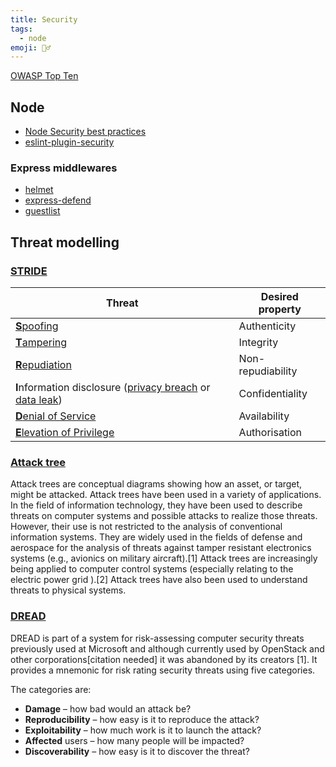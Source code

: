 ```yaml
---
title: Security
tags:
  - node
emoji: 👮‍♂️
---
```


[OWASP Top Ten](https://owasp.org/www-project-top-ten/)

## Node

- [Node Security best practices](https://github.com/goldbergyoni/nodebestpractices#6-security-best-practices)
- [eslint-plugin-security](https://github.com/nodesecurity/eslint-plugin-security)

### Express middlewares

- [helmet](https://github.com/helmetjs/helmet)
- [express-defend](https://github.com/akos-sereg/express-defend)
- [guestlist](https://github.com/i-like-robots/guestlist)

## Threat modelling

### [STRIDE](https://en.wikipedia.org/wiki/STRIDE_%28security%29)

| Threat                                                                                                                                            | Desired property  |
| ------------------------------------------------------------------------------------------------------------------------------------------------- | ----------------- |
| [**S**poofing](https://en.wikipedia.org/wiki/Spoofing_attack)                                                                                     | Authenticity      |
| [**T**ampering](<https://en.wikipedia.org/wiki/Tampering_(crime)>)                                                                                | Integrity         |
| [**R**epudiation](https://en.wikipedia.org/wiki/Non-repudiation)                                                                                  | Non-repudiability |
| **I**nformation disclosure ([privacy breach](https://en.wikipedia.org/wiki/Data_privacy) or [data leak](https://en.wikipedia.org/wiki/Data_leak)) | Confidentiality   |
| [**D**enial of Service](https://en.wikipedia.org/wiki/Denial-of-service_attack)                                                                   | Availability      |
| [**E**levation of Privilege](https://en.wikipedia.org/wiki/Privilege_escalation)                                                                  | Authorisation     |

### [Attack tree](https://en.wikipedia.org/wiki/Attack_tree)

Attack trees are conceptual diagrams showing how an asset, or target, might be attacked. Attack trees have been used in a variety of applications. In the field of information technology, they have been used to describe threats on computer systems and possible attacks to realize those threats. However, their use is not restricted to the analysis of conventional information systems. They are widely used in the fields of defense and aerospace for the analysis of threats against tamper resistant electronics systems (e.g., avionics on military aircraft).[1] Attack trees are increasingly being applied to computer control systems (especially relating to the electric power grid ).[2] Attack trees have also been used to understand threats to physical systems.

### [DREAD](<https://en.wikipedia.org/wiki/DREAD_(risk_assessment_model)>)

DREAD is part of a system for risk-assessing computer security threats previously used at Microsoft and although currently used by OpenStack and other corporations[citation needed] it was abandoned by its creators [1]. It provides a mnemonic for risk rating security threats using five categories.

The categories are:

- **Damage** – how bad would an attack be?
- **Reproducibility** – how easy is it to reproduce the attack?
- **Exploitability** – how much work is it to launch the attack?
- **Affected** users – how many people will be impacted?
- **Discoverability** – how easy is it to discover the threat?
